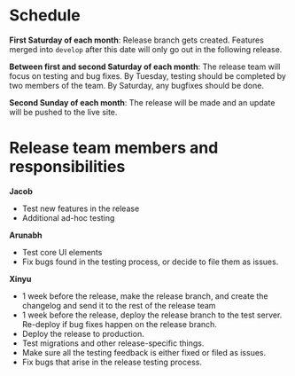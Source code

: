 # Schedule
**First Saturday of each month**: Release branch gets created. Features merged into `develop` after this date will only go out in the following release.

**Between first and second Saturday of each month**: The release team will focus on testing and bug fixes. By Tuesday, testing should be completed by two members of the team. By Saturday, any bugfixes should be done.

**Second Sunday of each month**: The release will be made and an update will be pushed to the live site.

# Release team members and responsibilities
**Jacob**
- Test new features in the release
- Additional ad-hoc testing

**Arunabh**
- Test core UI elements
- Fix bugs found in the testing process, or decide to file them as issues.

**Xinyu**
- 1 week before the release, make the release branch, and create the changelog and send it to the rest of the release team
- 1 week before the release, deploy the release branch to the test server. Re-deploy if bug fixes happen on the release branch.
- Deploy the release to production.
- Test migrations and other release-specific things.
- Make sure all the testing feedback is either fixed or filed as issues.
- Fix bugs that arise in the release testing process. 
